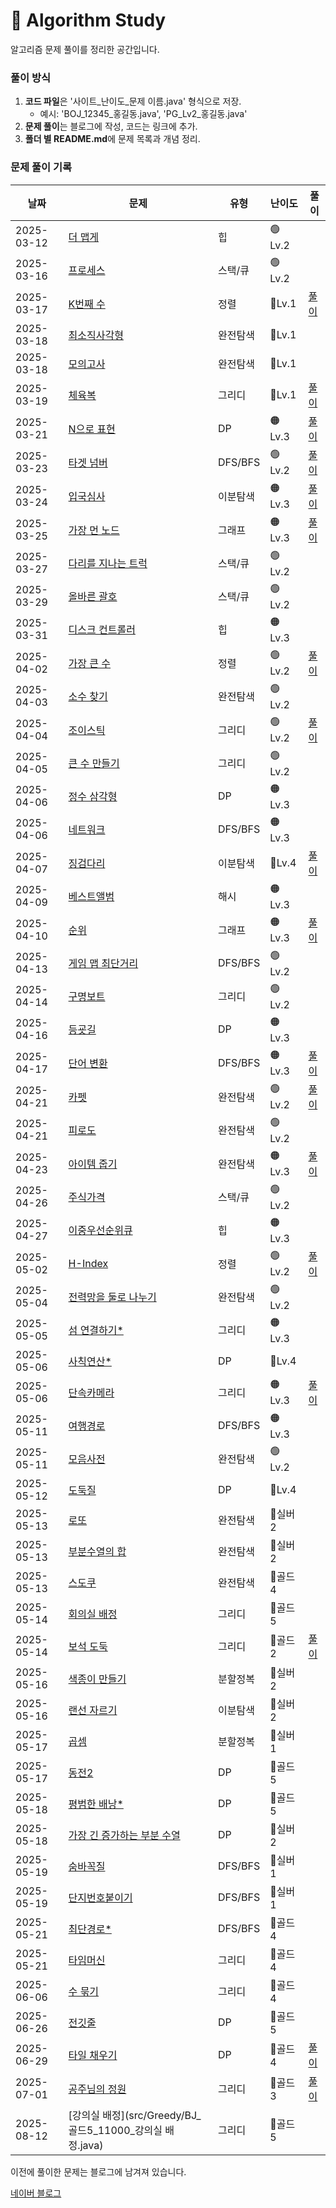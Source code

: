 # 📌 Algorithm Study

알고리즘 문제 풀이를 정리한 공간입니다.



### 풀이 방식
1. **코드 파일**은 '사이트_난이도_문제 이름.java' 형식으로 저장.
    - 예시: 'BOJ_12345_홍길동.java', 'PG_Lv2_홍길동.java'
2. **문제 풀이**는 블로그에 작성, 코드는 링크에 추가.
3. **폴더 별 README.md**에 문제 목록과 개념 정리.

### 문제 풀이 기록

| 날짜         | 문제                                                                                                                                                                          | 유형     | 난이도     | 풀이                                                |
|------------|-----------------------------------------------------------------------------------------------------------------------------------------------------------------------------|--------|---------|---------------------------------------------------|
| 2025-03-12 | [더 맵게](src/Heap/PG_Lv2_%EB%8D%94%20%EB%A7%B5%EA%B2%8C.java)                                                                                                                 | 힙      | 🟢 Lv.2 |                                                   |
| 2025-03-16 | [프로세스](src/StackQueue/PG_Lv2_%ED%94%84%EB%A1%9C%EC%84%B8%EC%8A%A4.java)                                                                                                     | 스택/큐   | 🟢 Lv.2 |                                                   |
| 2025-03-17 | [K번째 수](src/Sort/PG_Lv1_K%EB%B2%88%EC%A7%B8%EC%88%98.java)                                                                                                                  | 정렬     | 🔵Lv.1  | [풀이](https://blog.naver.com/gamakk2/223799781209) |
| 2025-03-18 | [최소직사각형](src/BruteForce/PG_Lv1_%EC%B5%9C%EC%86%8C%EC%A7%81%EC%82%AC%EA%B0%81%ED%98%95.java)                                                                                 | 완전탐색   | 🔵Lv.1  |                                                   |
| 2025-03-18 | [모의고사](src/BruteForce/PG_Lv1_%EB%AA%A8%EC%9D%98%EA%B3%A0%EC%82%AC.java)                                                                                                     | 완전탐색   | 🔵Lv.1  |                                                   |
| 2025-03-19 | [체육복](src/Greedy/PG_Lv1_%EC%B2%B4%EC%9C%A1%EB%B3%B5.java)                                                                                                                   | 그리디    | 🔵Lv.1  | [풀이](https://blog.naver.com/gamakk2/223802861543) |
| 2025-03-21 | [N으로 표현](src/DP/PG_Lv3_N%EC%9C%BC%EB%A1%9C%20%ED%91%9C%ED%98%84.java)                                                                                                       | DP     | 🟠Lv.3  | [풀이](https://blog.naver.com/gamakk2/223805073009) |
| 2025-03-23 | [타겟 넘버](src/Graph/PG_Lv2_%ED%83%80%EA%B2%9F%20%EB%84%98%EB%B2%84.java)                                                                                                      | DFS/BFS | 🟢Lv.2  | [풀이](https://blog.naver.com/gamakk2/223806408314) |
| 2025-03-24 | [입국심사](src/BinarySearch/PG_Lv3_%EC%9E%85%EA%B5%AD%EC%8B%AC%EC%82%AC.java)                                                                                                   | 이분탐색   | 🟠Lv.3  | [풀이](https://blog.naver.com/gamakk2/223808371758) |
| 2025-03-25 | [가장 먼 노드](src/Graph/PG_Lv3_%EA%B0%80%EC%9E%A5%20%EB%A8%BC%20%EB%85%B8%EB%93%9C.java)                                                                                        | 그래프    | 🟠Lv.3  | [풀이](https://blog.naver.com/gamakk2/223809854243) |
| 2025-03-27 | [다리를 지나는 트럭](src/Graph/PG_Lv2_%EB%8B%A4%EB%A6%AC%EB%A5%BC%20%EC%A7%80%EB%82%98%EB%8A%94%20%ED%8A%B8%EB%9F%AD.java)                                                          | 스택/큐   | 🟢Lv.2  |                                                   |
| 2025-03-29 | [올바른 괄호](src/StackQueue/PG_Lv2_%EC%98%AC%EB%B0%94%EB%A5%B8%20%EA%B4%84%ED%98%B8.java)                                                                                       | 스택/큐   | 🟢Lv.2  |                                                   |
| 2025-03-31 | [디스크 컨트롤러](src/Heap/PG_Lv3_%EB%94%94%EC%8A%A4%ED%81%AC%20%EC%BB%A8%ED%8A%B8%EB%A1%A4%EB%9F%AC.java)                                                                         | 힙      | 🟠Lv.3  |                                                   |
| 2025-04-02 | [가장 큰 수](src/Sort/PG_Lv2_%EA%B0%80%EC%9E%A5%20%ED%81%B0%20%EC%88%98.java)                                                                                                   | 정렬     | 🟢Lv.2  | [풀이](https://blog.naver.com/gamakk2/223819506024) |
| 2025-04-03 | [소수 찾기](src/BruteForce/PG_Lv2_%EC%86%8C%EC%88%98%20%EC%B0%BE%EA%B8%B0.java)                                                                                                 | 완전탐색   | 🟢Lv.2  |                                                   |
| 2025-04-04 | [조이스틱](src/Greedy/PG_Lv2_%EC%A1%B0%EC%9D%B4%EC%8A%A4%ED%8B%B1.java)                                                                                                         | 그리디    | 🟢Lv.2  | [풀이](https://blog.naver.com/gamakk2/223823165881) |
| 2025-04-05 | [큰 수 만들기](src/Greedy/PG_Lv2_%ED%81%B0%20%EC%88%98%20%EB%A7%8C%EB%93%A4%EA%B8%B0.java)                                                                                       | 그리디    | 🟢Lv.2  |                                                   |
| 2025-04-06 | [정수 삼각형](src/DP/PG_Lv3_%EC%A0%95%EC%88%98%20%EC%82%BC%EA%B0%81%ED%98%95.java)                                                                                               | DP     | 🟠Lv.3  |                                                   |
| 2025-04-06 | [네트워크](src/Graph/PG_Lv3_%EB%84%A4%ED%8A%B8%EC%9B%8C%ED%81%AC.java)                                                                                                          | DFS/BFS | 🟠Lv.3  |                                                   |
| 2025-04-07 | [징검다리](src/BinarySearch/PG_Lv4_%EC%A7%95%EA%B2%80%EB%8B%A4%EB%A6%AC.java)                                                                                                   | 이분탐색   | 🔴Lv.4  | [풀이](https://blog.naver.com/gamakk2/223825584515) |
| 2025-04-09 | [베스트앨범](src/Hash/PG_Lv3_%EB%B2%A0%EC%8A%A4%ED%8A%B8%EC%95%A8%EB%B2%94.java)                                                                                                 | 해시     | 🟠Lv.3  |                                                   |
| 2025-04-10 | [순위](src/Graph/PG_Lv3_%EC%88%9C%EC%9C%84.java)                                                                                                                              | 그래프    | 🟠Lv.3  | [풀이]()                                            |
| 2025-04-13 | [게임 맵 최단거리](src/Graph/PG_Lv2_%EA%B2%8C%EC%9E%84%20%EB%A7%B5%20%EC%B5%9C%EB%8B%A8%EA%B1%B0%EB%A6%AC.java)                                                                    | DFS/BFS | 🟢Lv.2  |                                                   |
| 2025-04-14 | [구명보트](src/Greedy/PG_Lv2_%EA%B5%AC%EB%AA%85%EB%B3%B4%ED%8A%B8.java)                                                                                                         | 그리디    | 🟢Lv.2  |                                                   |
| 2025-04-16 | [등굣길](src/DP/PG_Lv3_%EB%93%B1%EA%B5%A3%EA%B8%B8.java)                                                                                                                       | DP     | 🟠Lv.3  |                                                   |
| 2025-04-17 | [단어 변환](src/Graph/PG_Lv3_%EB%8B%A8%EC%96%B4%20%EB%B3%80%ED%99%98.java)                                                                                                      | DFS/BFS | 🟠Lv.3  | [풀이](https://blog.naver.com/gamakk2/223838220484) |
| 2025-04-21 | [카펫](src/BruteForce/PG_Lv2_%EC%B9%B4%ED%8E%AB.java)                                                                                                                         | 완전탐색   | 🟢Lv.2  | [풀이](https://blog.naver.com/gamakk2/223841804550) |
| 2025-04-21 | [피로도](src/BruteForce/PG_Lv2_%ED%94%BC%EB%A1%9C%EB%8F%84.java)                                                                                                               | 완전탐색   | 🟢Lv.2  |                                                   |
| 2025-04-23 | [아이템 줍기](src/Graph/PG_Lv3_%EC%95%84%EC%9D%B4%ED%85%9C%20%EC%A4%8D%EA%B8%B0.java)                                                                                            | 완전탐색   | 🟠Lv.3  | [풀이](https://blog.naver.com/gamakk2/223844445405) |
| 2025-04-26 | [주식가격](src/StackQueue/PG_Lv2_%EC%A3%BC%EC%8B%9D%EA%B0%80%EA%B2%A9.java)                                                                                                     | 스택/큐   | 🟢Lv.2  |                                                   |
| 2025-04-27 | [이중우선순위큐](src/Heap/PG_Lv3_%EC%9D%B4%EC%A4%91%EC%9A%B0%EC%84%A0%EC%88%9C%EC%9C%84%ED%81%90.java)                                                                             | 힙      | 🟠Lv.3  |                                                   |
| 2025-05-02 | [H-Index](src/Sort/PG_Lv2_HIndex.java)                                                                                                                                      | 정렬     | 🟢Lv.2  | [풀이](https://blog.naver.com/gamakk2/223853668750) |
| 2025-05-04 | [전력망을 둘로 나누기](src/BruteForce/PG_Lv2_%EC%A0%84%EB%A0%A5%EB%A7%9D%EC%9D%84%20%EB%91%98%EB%A1%9C%20%EB%82%98%EB%88%84%EA%B8%B0.java)                                           | 완전탐색   | 🟢Lv.2  |                                                   |
| 2025-05-05 | [섬 연결하기*](src/Greedy/PG_Lv3_%EC%84%AC%20%EC%97%B0%EA%B2%B0%ED%95%98%EA%B8%B0.java)                                                                                          | 그리디    | 🟠Lv.3  |                                                   |
| 2025-05-06 | [사칙연산*](src/DP/PG_Lv4_%EC%82%AC%EC%B9%99%EC%97%B0%EC%82%B0.java)                                                                                                            | DP     | 🔴Lv.4  |                                                   |
| 2025-05-06 | [단속카메라](src/Greedy/PG_Lv3_%EB%8B%A8%EC%86%8D%EC%B9%B4%EB%A9%94%EB%9D%BC.java)                                                                                               | 그리디    | 🟠Lv.3  | [풀이](https://blog.naver.com/gamakk2/223856958267) |
| 2025-05-11 | [여행경로](src/Graph/PG_Lv3_%EC%97%AC%ED%96%89%EA%B2%BD%EB%A1%9C.java)                                                                                                          | DFS/BFS | 🟠Lv.3  |                                                   |
| 2025-05-11 | [모음사전](src/BruteForce/PG_Lv2_%EB%AA%A8%EC%9D%8C%EC%82%AC%EC%A0%84.java)                                                                                                     | 완전탐색   | 🟢Lv.2  |                                                   |
| 2025-05-12 | [도둑질](src/DP/PG_Lv4_%EB%8F%84%EB%91%91%EC%A7%88.java)                                                                                                                       | DP     | 🔴Lv.4  |                                                   |
| 2025-05-13 | [로또](src/BruteForce/BJ_%EC%8B%A4%EB%B2%842_6603_%EB%A1%9C%EB%98%90.java)                                                                                                    | 완전탐색   | 🥈실버2   |                                                   |
| 2025-05-13 | [부분수열의 합](src/BruteForce/BJ_%EC%8B%A4%EB%B2%842_1182_%EB%B6%80%EB%B6%84%EC%88%98%EC%97%B4%EC%9D%98%20%ED%95%A9.java)                                                        | 완전탐색   | 🥈실버2   |                                                   |
| 2025-05-13 | [스도쿠](src/BruteForce/BJ_%EA%B3%A8%EB%93%9C4_2580_%EC%8A%A4%EB%8F%84%EC%BF%A0.java)                                                                                          | 완전탐색   | 🥇골드4   |                                                   |
| 2025-05-14 | [회의실 배정](src/Greedy/BJ_%EA%B3%A8%EB%93%9C5_1931_%ED%9A%8C%EC%9D%98%EC%8B%A4%20%EB%B0%B0%EC%A0%95.java)                                                                      | 그리디    | 🥇골드5   |                                                   |
| 2025-05-14 | [보석 도둑](src/Greedy/BJ_%EA%B3%A8%EB%93%9C2_1202_%EB%B3%B4%EC%84%9D%20%EB%8F%84%EB%91%91.java)                                                                                | 그리디    | 🥇골드2   | [풀이](https://blog.naver.com/gamakk2/223865700182) |
| 2025-05-16 | [색종이 만들기](src/DivideandConquer/BJ_%EC%8B%A4%EB%B2%842_2630_%EC%83%89%EC%A2%85%EC%9D%B4%20%EB%A7%8C%EB%93%A4%EA%B8%B0.java)                                                  | 분할정복   | 🥈실버2   |                                                   |
| 2025-05-16 | [랜선 자르기](src/BinarySearch/BJ_%EC%8B%A4%EB%B2%842_1654_%EB%9E%9C%EC%84%A0%20%EC%9E%90%EB%A5%B4%EA%B8%B0.java)                                                                | 이분탐색   | 🥈실버2   |                                                   |
| 2025-05-17 | [곱셈](src/DivideandConquer/BJ_%EC%8B%A4%EB%B2%841_1629_%EA%B3%B1%EC%85%88.java)                                                                                              | 분할정복   | 🥈실버1   |                                                   |
| 2025-05-17 | [동전2](src/DP/BJ_%EA%B3%A8%EB%93%9C5_2294_%EB%8F%99%EC%A0%842.java)                                                                                                          | DP     | 🥇골드5   |                                                   |
| 2025-05-18 | [평범한 배낭*](src/DP/BJ_%EA%B3%A8%EB%93%9C5_12865_%ED%8F%89%EB%B2%94%ED%95%9C%20%EB%B0%B0%EB%82%AD.java)                                                                        | DP     | 🥇골드5   |                                                   |
| 2025-05-18 | [가장 긴 증가하는 부분 수열](src/DP/BJ_%EC%8B%A4%EB%B2%842_11053_%EA%B0%80%EC%9E%A5%20%EA%B8%B4%20%EC%A6%9D%EA%B0%80%ED%95%98%EB%8A%94%20%EB%B6%80%EB%B6%84%20%EC%88%98%EC%97%B4.java) | DP     | 🥈실버2   |                                                   |
| 2025-05-19 | [숨바꼭질](src/Graph/BJ_%EC%8B%A4%EB%B2%841_1697_%EC%88%A8%EB%B0%94%EA%BC%AD%EC%A7%88.java)                                                                                     | DFS/BFS | 🥈실버1   |                                                   |
| 2025-05-19 | [단지번호붙이기](src/Graph/BJ_%EC%8B%A4%EB%B2%841_2667_%EB%8B%A8%EC%A7%80%EB%B2%88%ED%98%B8%EB%B6%99%EC%9D%B4%EA%B8%B0.java)                                                       | DFS/BFS | 🥈실버1   |                                                   |
| 2025-05-21 | [최단경로*](src/Greedy/BJ_%EA%B3%A8%EB%93%9C4_1753_%EC%B5%9C%EB%8B%A8%EA%B2%BD%EB%A1%9C.java)                                                                                   | DFS/BFS | 🥇골드4   |                                                   |
| 2025-05-21 | [타임머신](src/Greedy/BJ_%EA%B3%A8%EB%93%9C4_11657_%ED%83%80%EC%9E%84%EB%A8%B8%EC%8B%A0.java)                                                                                   | 그리디     | 🥇골드4   |                                                   |
| 2025-06-06 | [수 묶기](src/Greedy/BJ_%EA%B3%A8%EB%93%9C4_1744_%EC%88%98%20%EB%AC%B6%EA%B8%B0.java)                                                                                          | 그리디     | 🥇골드4   |                                                   |
| 2025-06-26 | [전깃줄](src/DP/BJ_%EA%B3%A8%EB%93%9C5_2565_%EC%A0%84%EA%B9%83%EC%A4%84.java)                                                                                                  | DP      | 🥇골드5   |                                                   |
| 2025-06-29 | [타일 채우기](src/DP/BJ_%EA%B3%A8%EB%93%9C4_2133_%ED%83%80%EC%9D%BC%20%EC%B1%84%EC%9A%B0%EA%B8%B0.java)                                                                          | DP      | 🥇골드4   | [풀이](https://blog.naver.com/gamakk2/223915849305) |
| 2025-07-01 | [공주님의 정원](src/Greedy/BJ_%EA%B3%A8%EB%93%9C3_2457_%EA%B3%B5%EC%A3%BC%EB%8B%98%EC%9D%98%20%EC%A0%95%EC%9B%90.java)                                                            | 그리디     | 🥇골드3   | [풀이](https://blog.naver.com/gamakk2/223918163523) |
| 2025-08-12 | [강의실 배정](src/Greedy/BJ_골드5_11000_강의실 배정.java)                                                                                                                               | 그리디    | 🥇골드5   |                                                   |

이전에 풀이한 문제는 블로그에 남겨져 있습니다.

[네이버 블로그](https://blog.naver.com/gamakk2/223793678530)
